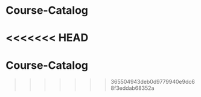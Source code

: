 # Course-Catalog
<<<<<<< HEAD
=======
# Course-Catalog
>>>>>>> 365504943deb0d9779940e9dc68f3eddab68352a

